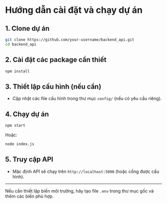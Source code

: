 # Hướng dẫn cài đặt và chạy dự án

## 1. Clone dự án

```bash
git clone https://github.com/your-username/backend_api.git
cd backend_api
```

## 2. Cài đặt các package cần thiết

```bash
npm install
```

## 3. Thiết lập cấu hình (nếu cần)

- Cập nhật các file cấu hình trong thư mục `config/` (nếu có yêu cầu riêng).

## 4. Chạy dự án

```bash
npm start
```
Hoặc:
```bash
node index.js
```

## 5. Truy cập API

- Mặc định API sẽ chạy trên `http://localhost:5000` (hoặc cổng được cấu hình).

---

Nếu cần thiết lập biến môi trường, hãy tạo file `.env` trong thư mục gốc và thêm các biến phù hợp.
